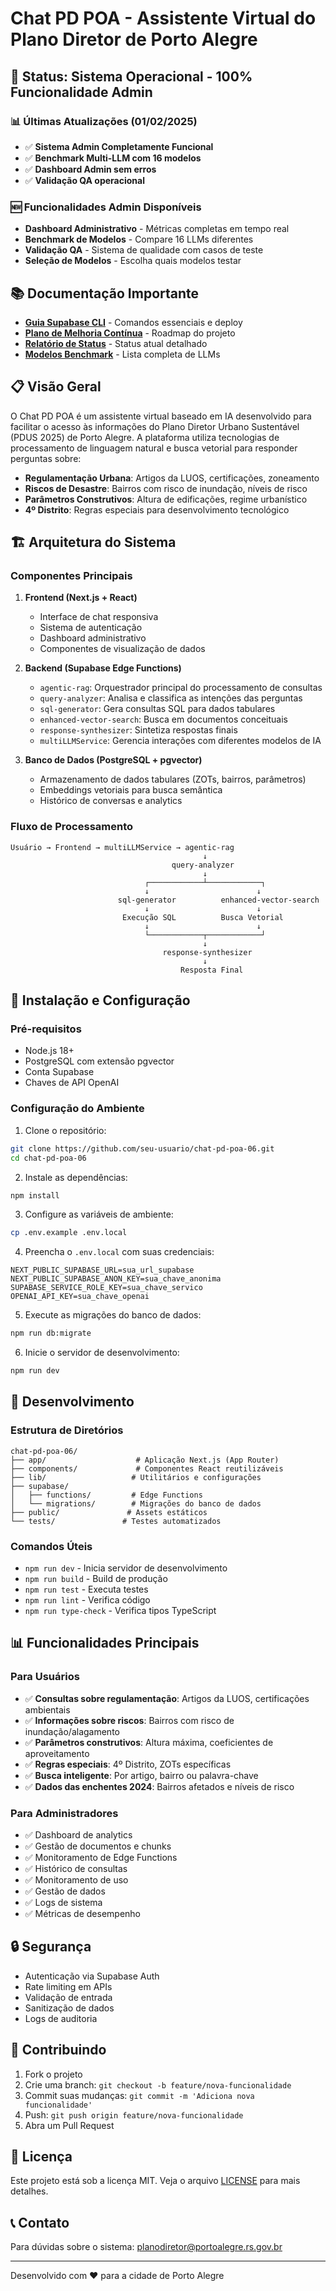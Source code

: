 # Chat PD POA - Assistente Virtual do Plano Diretor de Porto Alegre

## 🎯 Status: Sistema Operacional - 100% Funcionalidade Admin

### 📊 Últimas Atualizações (01/02/2025)
- ✅ **Sistema Admin Completamente Funcional**
- ✅ **Benchmark Multi-LLM com 16 modelos**
- ✅ **Dashboard Admin sem erros**
- ✅ **Validação QA operacional**

### 🆕 Funcionalidades Admin Disponíveis
- **Dashboard Administrativo** - Métricas completas em tempo real
- **Benchmark de Modelos** - Compare 16 LLMs diferentes
- **Validação QA** - Sistema de qualidade com casos de teste
- **Seleção de Modelos** - Escolha quais modelos testar

## 📚 Documentação Importante

- [**Guia Supabase CLI**](./SUPABASE_CLI_GUIDE.md) - Comandos essenciais e deploy
- [**Plano de Melhoria Contínua**](./PLANO_MELHORIA_CONTINUA.md) - Roadmap do projeto
- [**Relatório de Status**](./RELATORIO_STATUS_01022025.md) - Status atual detalhado
- [**Modelos Benchmark**](./MODELOS_BENCHMARK_ATUALIZADOS.md) - Lista completa de LLMs

## 📋 Visão Geral

O Chat PD POA é um assistente virtual baseado em IA desenvolvido para facilitar o acesso às informações do Plano Diretor Urbano Sustentável (PDUS 2025) de Porto Alegre. A plataforma utiliza tecnologias de processamento de linguagem natural e busca vetorial para responder perguntas sobre:

- **Regulamentação Urbana**: Artigos da LUOS, certificações, zoneamento
- **Riscos de Desastre**: Bairros com risco de inundação, níveis de risco
- **Parâmetros Construtivos**: Altura de edificações, regime urbanístico
- **4º Distrito**: Regras especiais para desenvolvimento tecnológico

## 🏗️ Arquitetura do Sistema

### Componentes Principais

1. **Frontend (Next.js + React)**
   - Interface de chat responsiva
   - Sistema de autenticação
   - Dashboard administrativo
   - Componentes de visualização de dados

2. **Backend (Supabase Edge Functions)**
   - `agentic-rag`: Orquestrador principal do processamento de consultas
   - `query-analyzer`: Analisa e classifica as intenções das perguntas
   - `sql-generator`: Gera consultas SQL para dados tabulares
   - `enhanced-vector-search`: Busca em documentos conceituais
   - `response-synthesizer`: Sintetiza respostas finais
   - `multiLLMService`: Gerencia interações com diferentes modelos de IA

3. **Banco de Dados (PostgreSQL + pgvector)**
   - Armazenamento de dados tabulares (ZOTs, bairros, parâmetros)
   - Embeddings vetoriais para busca semântica
   - Histórico de conversas e analytics

### Fluxo de Processamento

```
Usuário → Frontend → multiLLMService → agentic-rag
                                           ↓
                                    query-analyzer
                                           ↓
                              ┌────────────┴────────────┐
                              ↓                        ↓
                        sql-generator          enhanced-vector-search
                              ↓                        ↓
                         Execução SQL          Busca Vetorial
                              ↓                        ↓
                              └────────────┬────────────┘
                                           ↓
                                  response-synthesizer
                                           ↓
                                      Resposta Final
```

## 🚀 Instalação e Configuração

### Pré-requisitos

- Node.js 18+
- PostgreSQL com extensão pgvector
- Conta Supabase
- Chaves de API OpenAI

### Configuração do Ambiente

1. Clone o repositório:
```bash
git clone https://github.com/seu-usuario/chat-pd-poa-06.git
cd chat-pd-poa-06
```

2. Instale as dependências:
```bash
npm install
```

3. Configure as variáveis de ambiente:
```bash
cp .env.example .env.local
```

4. Preencha o `.env.local` com suas credenciais:
```env
NEXT_PUBLIC_SUPABASE_URL=sua_url_supabase
NEXT_PUBLIC_SUPABASE_ANON_KEY=sua_chave_anonima
SUPABASE_SERVICE_ROLE_KEY=sua_chave_servico
OPENAI_API_KEY=sua_chave_openai
```

5. Execute as migrações do banco de dados:
```bash
npm run db:migrate
```

6. Inicie o servidor de desenvolvimento:
```bash
npm run dev
```

## 🔧 Desenvolvimento

### Estrutura de Diretórios

```
chat-pd-poa-06/
├── app/                    # Aplicação Next.js (App Router)
├── components/             # Componentes React reutilizáveis
├── lib/                   # Utilitários e configurações
├── supabase/
│   ├── functions/         # Edge Functions
│   └── migrations/        # Migrações do banco de dados
├── public/               # Assets estáticos
└── tests/               # Testes automatizados
```

### Comandos Úteis

- `npm run dev` - Inicia servidor de desenvolvimento
- `npm run build` - Build de produção
- `npm run test` - Executa testes
- `npm run lint` - Verifica código
- `npm run type-check` - Verifica tipos TypeScript

## 📊 Funcionalidades Principais

### Para Usuários
- ✅ **Consultas sobre regulamentação**: Artigos da LUOS, certificações ambientais
- ✅ **Informações sobre riscos**: Bairros com risco de inundação/alagamento
- ✅ **Parâmetros construtivos**: Altura máxima, coeficientes de aproveitamento
- ✅ **Regras especiais**: 4º Distrito, ZOTs específicas
- ✅ **Busca inteligente**: Por artigo, bairro ou palavra-chave
- ✅ **Dados das enchentes 2024**: Bairros afetados e níveis de risco

### Para Administradores
- ✅ Dashboard de analytics
- ✅ Gestão de documentos e chunks
- ✅ Monitoramento de Edge Functions
- ✅ Histórico de consultas
- ✅ Monitoramento de uso
- ✅ Gestão de dados
- ✅ Logs de sistema
- ✅ Métricas de desempenho

## 🔒 Segurança

- Autenticação via Supabase Auth
- Rate limiting em APIs
- Validação de entrada
- Sanitização de dados
- Logs de auditoria

## 🤝 Contribuindo

1. Fork o projeto
2. Crie uma branch: `git checkout -b feature/nova-funcionalidade`
3. Commit suas mudanças: `git commit -m 'Adiciona nova funcionalidade'`
4. Push: `git push origin feature/nova-funcionalidade`
5. Abra um Pull Request

## 📝 Licença

Este projeto está sob a licença MIT. Veja o arquivo [LICENSE](LICENSE) para mais detalhes.

## 📞 Contato

Para dúvidas sobre o sistema: [planodiretor@portoalegre.rs.gov.br](mailto:planodiretor@portoalegre.rs.gov.br)

---

Desenvolvido com ❤️ para a cidade de Porto Alegre